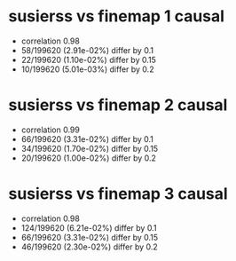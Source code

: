 # susierss vs finemap  1 causal

- correlation 0.98
- 58/199620 (2.91e-02%) differ by 0.1
- 22/199620 (1.10e-02%) differ by 0.15
- 10/199620 (5.01e-03%) differ by 0.2


# susierss vs finemap  2 causal

- correlation 0.99
- 66/199620 (3.31e-02%) differ by 0.1
- 34/199620 (1.70e-02%) differ by 0.15
- 20/199620 (1.00e-02%) differ by 0.2


# susierss vs finemap  3 causal

- correlation 0.98
- 124/199620 (6.21e-02%) differ by 0.1
- 66/199620 (3.31e-02%) differ by 0.15
- 46/199620 (2.30e-02%) differ by 0.2


